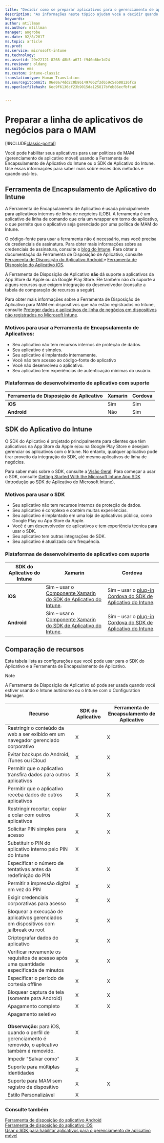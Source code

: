```yaml
---
title: "Decidir como se preparar aplicativos para o gerenciamento de aplicativos móveis com o Microsoft Intune | Microsoft Docs"
description: "As informações neste tópico ajudam você a decidir quando deve usar a Ferramenta de Disposição do Aplicativo e o SDK do Aplicativo para permitir que seus aplicativos de linha de negócios personalizados usem políticas de gerenciamento de aplicativos móveis."
keywords: 
author: mtillman
ms.author: mtillman
manager: angrobe
ms.date: 02/8/2017
ms.topic: article
ms.prod: 
ms.service: microsoft-intune
ms.technology: 
ms.assetid: 29e22121-8268-48b5-a671-f940a6be1d24
ms.reviewer: oldang
ms.suite: ems
ms.custom: intune-classic
translationtype: Human Translation
ms.sourcegitcommit: 06e0a74dd2c0b861497062f2d659c5eb08126fca
ms.openlocfilehash: 6ec9f6136cf23b9015da125817bfeb86ecfbfca6


---
```


# <a name="prepare-line-of-business-apps-for-mam"></a>Preparar a linha de aplicativos de negócios para o MAM

[!INCLUDE[classic-portal](../includes/classic-portal.md)]

Você pode habilitar seus aplicativos para usar políticas de MAM (gerenciamento de aplicativo móvel) usando a Ferramenta de Encapsulamento de Aplicativo do Intune ou o SDK de Aplicativo do Intune. Use essas informações para saber mais sobre esses dois métodos e quando usá-los.

## <a name="intune-app-wrapping-tool"></a>Ferramenta de Encapsulamento de Aplicativo do Intune
A Ferramenta de Encapsulamento de Aplicativo é usada principalmente para aplicativos internos de linha de negócios (LOB). A ferramenta é um aplicativo de linha de comando que cria um wrapper em torno do aplicativo, o que permite que o aplicativo seja gerenciado por uma política de MAM do Intune.

O código-fonte para usar a ferramenta não é necessário, mas você precisa de credenciais de assinatura.  Para obter mais informações sobre as credenciais de assinatura, consulte o [blog do Intune](https://blogs.technet.microsoft.com/enterprisemobility/2015/02/25/how-to-obtain-the-prerequisites-for-the-intune-app-wrapping-tool-for-ios/). Para obter a documentação da Ferramenta de Disposição de Aplicativo, consulte [Ferramenta de Disposição do Aplicativo Android ](prepare-android-apps-for-mobile-application-management-with-the-microsoft-intune-app-wrapping-tool.md) e [Ferramenta de Disposição do Aplicativo iOS](prepare-ios-apps-for-mobile-application-management-with-the-microsoft-intune-app-wrapping-tool.md).

A Ferramenta de Disposição de Aplicativo **não** dá suporte a aplicativos da App Store da Apple ou da Google Play Store. Ele também não dá suporte a alguns recursos que exigem integração do desenvolvedor (consulte a tabela de comparação de recursos a seguir).


Para obter mais informações sobre a Ferramenta de Disposição de Aplicativo para MAM em dispositivos que não estão registrados no Intune, consulte [Proteger dados e aplicativos de linha de negócios em dispositivos não registrados no Microsoft Intune](protect-line-of-business-apps-and-data-on-devices-not-enrolled-in-microsoft-intune.md).

### <a name="reasons-to-use-the-app-wrapping-tool"></a>Motivos para usar a Ferramenta de Encapsulamento de Aplicativos:
* Seu aplicativo não tem recursos internos de proteção de dados.
* Seu aplicativo é simples.
* Seu aplicativo é implantado internamente.
* Você não tem acesso ao código-fonte do aplicativo
* Você não desenvolveu o aplicativo.
* Seu aplicativo tem experiências de autenticação mínimas do usuário.


### <a name="supported-app-development-platforms"></a>Plataformas de desenvolvimento de aplicativo com suporte

|**Ferramenta de Disposição de Aplicativo** | **Xamarin** |**Cordova** |
|------|----|----|
|**iOS** |Sim|Sim|
|**Android**| Não |Sim|

## <a name="intune-app-sdk"></a>SDK do Aplicativo do Intune
O SDK do Aplicativo é projetado principalmente para clientes que têm aplicativos na App Store da Apple e/ou na Google Play Store e desejam gerenciar os aplicativos com o Intune. No entanto, qualquer aplicativo pode tirar proveito da integração do SDK, até mesmo aplicativos de linha de negócios.

Para saber mais sobre o SDK, consulte a [Visão Geral](../develop/intune-app-sdk.md). Para começar a usar o SDK, consulte [Getting Started With the Microsoft Intune App SDK](../develop/intune-app-sdk-get-started.md) (Introdução ao SDK de Aplicativo do Microsoft Intune).

### <a name="reasons-to-use-the-sdk"></a>Motivos para usar o SDK
* Seu aplicativo não tem recursos internos de proteção de dados.
* Seu aplicativo é complexo e contém muitas experiências.
* Seu aplicativo é implantado em uma loja de aplicativos pública, como Google Play ou App Store da Apple.
* Você é um desenvolvedor de aplicativos e tem experiência técnica para usar o SDK.
* Seu aplicativo tem outras integrações de SDK.
* Seu aplicativo é atualizado com frequência.

### <a name="supported-app-development-platforms"></a>Plataformas de desenvolvimento de aplicativo com suporte

|**SDK do Aplicativo do Intune** |**Xamarin** |**Cordova**
|------|----|----|
|**iOS**|Sim – usar o [Componente Xamarin do SDK de Aplicativo do Intune](../develop/intune-app-sdk-xamarin.md).|Sim – usar o [plug-in Cordova do SDK de Aplicativo do Intune](../develop/intune-app-sdk-cordova.md).|
|**Android**| Sim – usar o [Componente Xamarin do SDK de Aplicativo do Intune](../develop/intune-app-sdk-xamarin.md).|Sim – usar o [plug-in Cordova do SDK de Aplicativo do Intune](../develop/intune-app-sdk-cordova.md).|

## <a name="feature-comparison"></a>Comparação de recursos
Esta tabela lista as configurações que você pode usar para o SDK do Aplicativo e a Ferramenta de Encapsulamento de Aplicativo.

> [!NOTE]
> A Ferramenta de Disposição de Aplicativo só pode ser usada quando você estiver usando o Intune autônomo ou o Intune com o Configuration Manager.

|Recurso|SDK do Aplicativo|Ferramenta de Encapsulamento de Aplicativo|
|-----------|---------------------|-----------|
|Restringir o conteúdo da web a ser exibido em um navegador gerenciado corporativo|X|X|
|Evitar backups do Android, iTunes ou iCloud|X|X|
|Permitir que o aplicativo transfira dados para outros aplicativos|X|X|
|Permitir que o aplicativo receba dados de outros aplicativos|X|X|
|Restringir recortar, copiar e colar com outros aplicativos|X|X|
|Solicitar PIN simples para acesso|X|X|
|Substituir o PIN do aplicativo interno pelo PIN do Intune|X||
|Especificar o número de tentativas antes da redefinição do PIN|X|X|
|Permitir a impressão digital em vez do PIN |X|X|
|Exigir credenciais corporativas para acesso|X|X|
|Bloquear a execução de aplicativos gerenciados em dispositivos com jailbreak ou root|X|X|
|Criptografar dados do aplicativo|X|X|
|Verificar novamente os requisitos de acesso após uma quantidade especificada de minutos|X|X|
|Especificar o período de cortesia offline|X|X|
|Bloquear captura de tela (somente para Android)|X|X|
|Apagamento completo|X|X|
|Apagamento seletivo <br></br>**Observação:** para iOS, quando o perfil de gerenciamento é removido, o aplicativo também é removido.|X||
|Impedir "Salvar como" |X||
|Suporte para múltiplas identidades|X||
|Suporte para MAM sem registro de dispositivo|X|X|
|Estilo Personalizável |X|||
### <a name="see-also"></a>Consulte também

[Ferramenta de disposição do aplicativo Android](prepare-android-apps-for-mobile-application-management-with-the-microsoft-intune-app-wrapping-tool.md)</br>
[Ferramenta de disposição do aplicativo iOS](prepare-ios-apps-for-mobile-application-management-with-the-microsoft-intune-app-wrapping-tool.md)</br>
[Usar o SDK para habilitar aplicativos para o gerenciamento de aplicativo móvel](use-the-sdk-to-enable-apps-for-mobile-application-management.md)



<!--HONumber=Feb17_HO2-->


